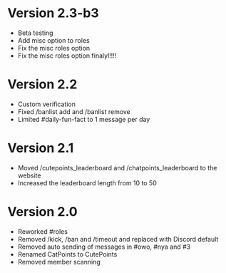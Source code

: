# Version 2.3-b3
- Beta testing
- Add misc option to roles
- Fix the misc roles option
- Fix the misc roles option finalyl!!!!

# Version 2.2
- Custom verification
- Fixed /banlist add and /banlist remove
- Limited #daily-fun-fact to 1 message per day

# Version 2.1
- Moved /cutepoints_leaderboard and /chatpoints_leaderboard to the website
- Increased the leaderboard length from 10 to 50

# Version 2.0
- Reworked #roles
- Removed /kick, /ban and /timeout and replaced with Discord default
- Removed auto sending of messages in #owo, #nya and #3
- Renamed CatPoints to CutePoints
- Removed member scanning
